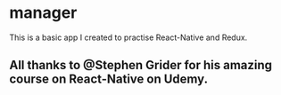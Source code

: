 # manager


This is a basic app I created to practise React-Native and Redux.


## All thanks to @Stephen Grider for his amazing course on React-Native on Udemy.
